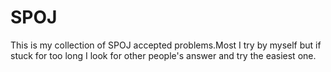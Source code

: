 # SPOJ 
This is my collection of SPOJ accepted problems.Most I try by myself but if stuck for too long I look for other people's answer
and try the easiest one.
